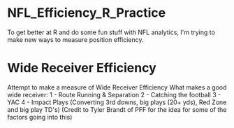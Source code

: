 # NFL_Efficiency_R_Practice
To get better at R and do some fun stuff with NFL analytics, I'm trying to make new ways to measure position efficiency. 


# Wide Receiver Efficiency
Attempt to make a measure of Wide Receiver Efficiency
What makes a good wide receiver:
1 - Route Running & Separation
2 - Catching the football
3 - YAC
4 - Impact Plays (Converting 3rd downs, big plays (20+ yds), Red Zone and big play TD's)
(Credit to Tyler Brandt of PFF for the idea for some of the factors going into this)
